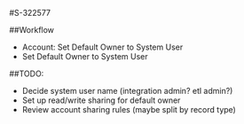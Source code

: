 #S-322577

##Workflow
* Account: Set Default Owner to System User
* Set Default Owner to System User

##TODO: 
* Decide system user name (integration admin? etl admin?)
* Set up read/write sharing for default owner
* Review account sharing rules (maybe split by record type)
	